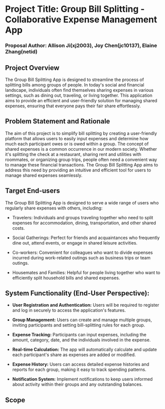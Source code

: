 # Project Title: Group Bill Splitting - Collaborative Expense Management App

### Proposal Author: Allison Ji(xj2003), Joy Chen(jc10137), Elaine Zhang(netid)

## Project Overview
The Group Bill Splitting App is designed to streamline the process of splitting bills among groups of people. In today's social and financial landscape, individuals often find themselves sharing expenses in various settings, such as dining out, traveling, or living together. This application aims to provide an efficient and user-friendly solution for managing shared expenses, ensuring that everyone pays their fair share effortlessly.


## Problem Statement and Rationale
The aim of this project is to simplify bill splitting by creating a user-friendly platform that allows users to easily input expenses and determine how much each participant owes or is owed within a group. The concept of shared expenses is a common occurrence in our modern society. Whether it's splitting the check at a restaurant, sharing rent and utilities with roommates, or organizing group trips, people often need a convenient way to manage these financial transactions. The Group Bill Splitting App aims to address this need by providing an intuitive and efficient tool for users to manage shared expenses seamlessly.


## Target End-users
The Group Bill Splitting App is designed to serve a wide range of users who regularly share expenses with others, including: 

- Travelers: Individuals and groups traveling together who need to split expenses for accommodation, dining, transportation, and other shared costs.

- Social Gatherings: Perfect for friends and acquaintances who frequently dine out, attend events, or engage in shared leisure activities.

- Co-workers: Convenient for colleagues who want to divide expenses incurred during work-related outings such as business trips or team outings.
  
- Housemates and Families: Helpful for people living together who want to efficiently split household bills and shared expenses.

## System Functionality (End-User Perspective):
- **User Registration and Authentication:** Users will be required to register and log in securely to access the application's features.

- **Group Management:** Users can create and manage multiple groups, inviting participants and setting bill-splitting rules for each group.

- **Expense Tracking:** Participants can input expenses, including the amount, category, date, and the individuals involved in the expense.

- **Real-time Calculation:** The app will automatically calculate and update each participant's share as expenses are added or modified.

- **Expense History:** Users can access detailed expense histories and reports for each group, making it easy to track spending patterns.

- **Notification System:** Implement notifications to keep users informed about activity within their groups and any outstanding balances.


## Scope

